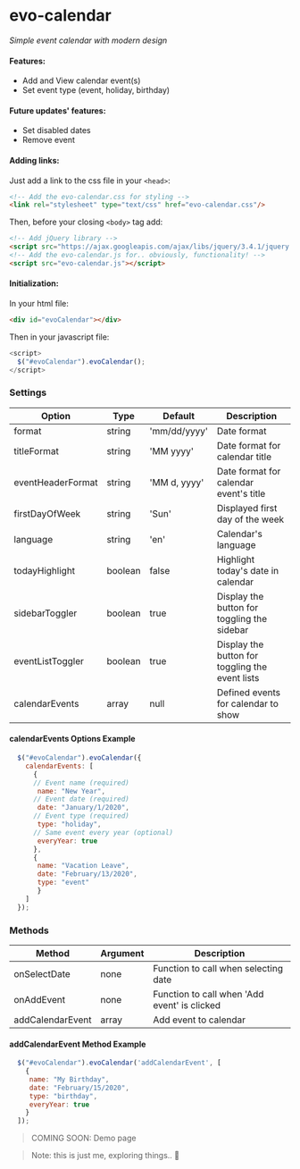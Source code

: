 # evo-calendar
_Simple event calendar with modern design_

#### Features:
* Add and View calendar event(s)
* Set event type (event, holiday, birthday)

#### Future updates' features:
* Set disabled dates
* Remove event

#### Adding links:

Just add a link to the css file in your `<head>`:

```html
<!-- Add the evo-calendar.css for styling -->
<link rel="stylesheet" type="text/css" href="evo-calendar.css"/>
```

Then, before your closing ```<body>``` tag add:

```html
<!-- Add jQuery library -->
<script src="https://ajax.googleapis.com/ajax/libs/jquery/3.4.1/jquery.min.js"></script>
<!-- Add the evo-calendar.js for.. obviously, functionality! -->
<script src="evo-calendar.js"></script>
```

#### Initialization:

In your html file:
```html
<div id="evoCalendar"></div>
```

Then in your javascript file:
```js
<script>
  $("#evoCalendar").evoCalendar();
</script>
```

### Settings

Option | Type | Default | Description
------ | ---- | ------- | -----------
format | string | 'mm/dd/yyyy' | Date format
titleFormat | string | 'MM yyyy' | Date format for calendar title
eventHeaderFormat | string | 'MM d, yyyy' | Date format for calendar event's title
firstDayOfWeek | string | 'Sun' | Displayed first day of the week
language | string | 'en' | Calendar's language
todayHighlight | boolean | false | Highlight today's date in calendar
sidebarToggler | boolean | true | Display the button for toggling the sidebar
eventListToggler | boolean | true | Display the button for toggling the event lists
calendarEvents | array | null | Defined events for calendar to show

#### calendarEvents Options Example
```js
  $("#evoCalendar").evoCalendar({
    calendarEvents: [
      {
      // Event name (required)
       name: "New Year",
      // Event date (required)
       date: "January/1/2020",
      // Event type (required)
       type: "holiday",
      // Same event every year (optional)
       everyYear: true
      },
      {
       name: "Vacation Leave",
       date: "February/13/2020",
       type: "event"
       }
    ]
  });
```


### Methods

Method | Argument | Description
------ | -------| -----------
onSelectDate | none | Function to call when selecting date
onAddEvent | none | Function to call when 'Add event' is clicked
addCalendarEvent | array | Add event to calendar

#### addCalendarEvent Method Example
```js
  $("#evoCalendar").evoCalendar('addCalendarEvent', [
    {
     name: "My Birthday",
     date: "February/15/2020",
     type: "birthday",
     everyYear: true
    }
  ]);
```

> COMING SOON: Demo page

> Note: this is just me, exploring things.. 🙂
